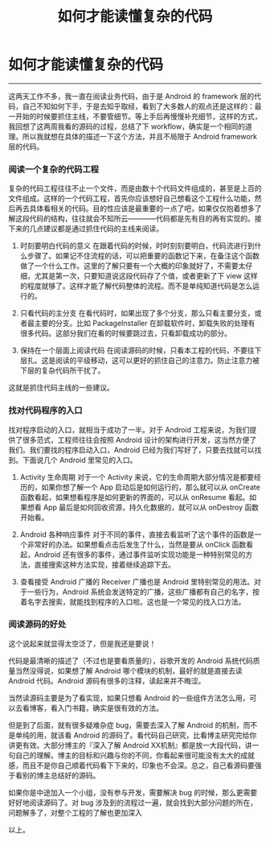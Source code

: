 ﻿---
layout: post
title: 如何才能读懂复杂的代码
---
# 如何才能读懂复杂的代码
---

这两天工作不多，我一直在阅读业务代码，由于是 Android 的 framework 层的代码，自己不知如何下手，于是去知乎取经，看到了大多数人的观点还是这样的：最一开始的时候要抓住主线，不要管细节。等上手后再慢慢补充细节，这样的方式，我回想了这两周我看的源码的过程，总结了下 workflow，确实是一个相同的道理。所以我就想在具体的描述一下这个方法，并且不局限于 Android framework 层的代码。

### 阅读一个复杂的代码工程

复杂的代码工程往往不止一个文件，而是由数十个代码文件组成的，甚至是上百的文件组成。这样的一个代码工程，首先你应该想好自己想看这个工程什么功能，然后再去具体看相关的代码。目的性应该是最重要的一点了吧，如果仅仅抱着想多了解这段代码的结构，往往就会不知所云————代码都是先有目的再有实现的。接下来的几点建议都是通过抓住代码的主线来阅读。

1. 时刻要明白代码的意义
	在跟着代码的时候，时时刻刻要明白，代码流进行到什么步骤了。如果记不住流程的话，可以把重要的函数记下来，在备注这个函数做了一个什么工作。这里的了解只要有一个大概的印象就好了，不需要太仔细，尤其是第一次，只要知道说这段代码存了个值，或者更新了下 view 这样的程度就够了。这样才能了解代码整体的流程。而不是单纯知道代码是怎么运行的。

2. 只看代码的主分支
	在看代码时，如果出现了多个分支，那么只看主要分支，或者最主要的分支。比如 PackageInstaller 在卸载软件时，卸载失败的处理有很多代码。这部分我们在看的时候要跳过去，只看卸载成功的部分。

3. 保持在一个层面上阅读代码
	在阅读源码的时候，只看本工程的代码，不要往下层扎。这是阅读的平级移动，这可以更好的抓住自己的注意力。防止注意力被下层的复杂代码所干扰了。

这就是抓住代码主线的一些建议。

### 找对代码程序的入口

找对程序启动的入口，就相当于成功了一半。对于 Android 工程来说，为我们提供了很多范式，工程师往往会按照 Android 设计的架构进行开发，这当然方便了我们。我们要找的程序启动入口，Android 已经为我们写好了，只要去找就可以找到。下面说几个 Android 里常见的入口。

1. Activity 生命周期
	对于一个 Activity 来说，它的生命周期大部分情况是都要经历的，如果你想了解一个 App 启动后是如何运行的，那么就可以从 onCreate 函数看起，如果想看程序是如何更新的界面的，可以从 onResume 看起。如果想看 App 最后是如何回收资源，持久化数据的，就可以从 onDestroy 函数开始看。

2. Android 各种响应事件
	对于不同的事件，直接去看监听了这个事件的函数是一个非常好的办法。如果想看点击后发生了什么，当然是要从 onClick 函数看起，Android 还有很多的事件，通过事件监听实现功能是一种特别常见的方法，直接搜索这种方法实现，接着继续追踪下去。

3. 查看接受 Android 广播的 Receiver 
	广播也是 Android 里特别常见的用法。对于一些行为，Android 系统会发送特定的广播，这些广播都有自己的名字，按着名字去搜索，就能找到程序的入口啦。这也是一个常见的找入口方法。

### 阅读源码的好处

这个说起来就显得太空泛了，但是我还是要说！

代码是最清晰的描述了（不过也是要看质量的），谷歌开发的 Android 系统代码质量当然没得说，如果想了解 Android 哪个模块的机制，最好的就是直接去读 Android 代码。Android 源码有很多的注释，读起来并不晦涩。

当然读源码主要是为了看实现，如果只想看 Android 的一些组件方法怎么用，可以去看博客，看入门书籍，确实是很有效的方法。

但是到了后面，就有很多疑难杂症 bug，需要去深入了解 Android 的机制，而不是单纯的用，就该看 Android 的源码了。看代码自己研究，比看博主研究完给你讲更有效。大部分博主的『深入了解 Android XX机制』都是放一大段代码，讲一句自己的理解。博主的目标和兴趣与你的不同，你看起来很可能没有太大的成就感，而且不是你自己顺着代码看下下来的，印象也不会深。总之，自己看源码要强于看别的博主总结好的源码。

如果你是中途加入一个小组，没有参与开发，需要解决 bug 的时候，那么更需要好好地阅读源码了。对 bug 涉及到的流程过一遍，就会找到大部分问题的所在，问题解多了，对整个工程的了解也更加深入

以上。






































